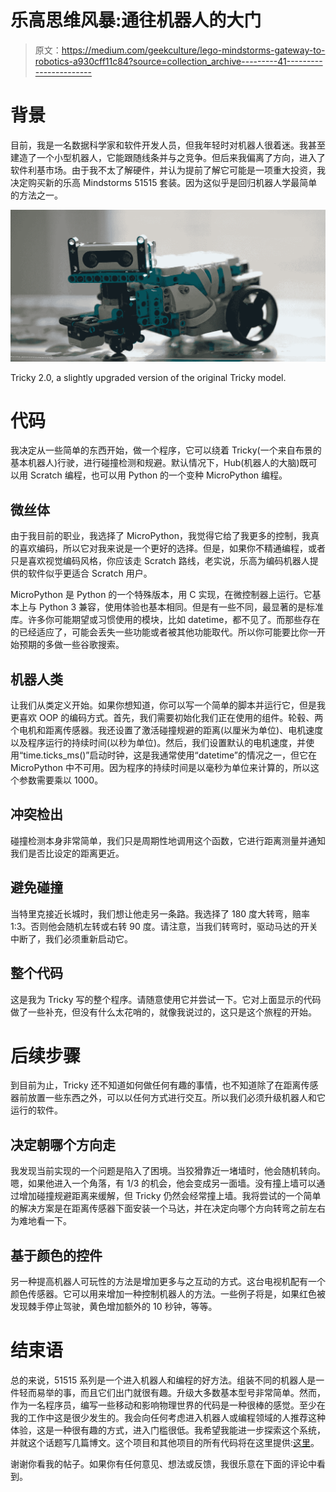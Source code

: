 # 乐高思维风暴:通往机器人的大门

> 原文：<https://medium.com/geekculture/lego-mindstorms-gateway-to-robotics-a930cff11c84?source=collection_archive---------41----------------------->

# 背景

目前，我是一名数据科学家和软件开发人员，但我年轻时对机器人很着迷。我甚至建造了一个小型机器人，它能跟随线条并与之竞争。但后来我偏离了方向，进入了软件利基市场。由于我不太了解硬件，并认为提前了解它可能是一项重大投资，我决定购买新的乐高 Mindstorms 51515 套装。因为这似乎是回归机器人学最简单的方法之一。

![](img/46ec29ead4363322e753cb07c006b760.png)

Tricky 2.0, a slightly upgraded version of the original Tricky model.

# 代码

我决定从一些简单的东西开始，做一个程序，它可以绕着 Tricky(一个来自布景的基本机器人)行驶，进行碰撞检测和规避。默认情况下，Hub(机器人的大脑)既可以用 Scratch 编程，也可以用 Python 的一个变种 MicroPython 编程。

## 微丝体

由于我目前的职业，我选择了 MicroPython，我觉得它给了我更多的控制，我真的喜欢编码，所以它对我来说是一个更好的选择。但是，如果你不精通编程，或者只是喜欢视觉编码风格，你应该走 Scratch 路线，老实说，乐高为编码机器人提供的软件似乎更适合 Scratch 用户。

MicroPython 是 Python 的一个特殊版本，用 C 实现，在微控制器上运行。它基本上与 Python 3 兼容，使用体验也基本相同。但是有一些不同，最显著的是标准库。许多你可能期望或习惯使用的模块，比如 datetime，都不见了。而那些存在的已经适应了，可能会丢失一些功能或者被其他功能取代。所以你可能要比你一开始预期的多做一些谷歌搜索。

## 机器人类

让我们从类定义开始。如果你想知道，你可以写一个简单的脚本并运行它，但是我更喜欢 OOP 的编码方式。首先，我们需要初始化我们正在使用的组件。轮毂、两个电机和距离传感器。我还设置了激活碰撞规避的距离(以厘米为单位)、电机速度以及程序运行的持续时间(以秒为单位)。然后，我们设置默认的电机速度，并使用“time.ticks_ms()”启动时钟，这是我通常使用“datetime”的情况之一，但它在 MicroPython 中不可用。因为程序的持续时间是以毫秒为单位来计算的，所以这个参数需要乘以 1000。

## 冲突检出

碰撞检测本身非常简单，我们只是周期性地调用这个函数，它进行距离测量并通知我们是否比设定的距离更近。

## 避免碰撞

当特里克接近长城时，我们想让他走另一条路。我选择了 180 度大转弯，赔率 1:3。否则他会随机左转或右转 90 度。请注意，当我们转弯时，驱动马达的开关中断了，我们必须重新启动它。

## 整个代码

这是我为 Tricky 写的整个程序。请随意使用它并尝试一下。它对上面显示的代码做了一些补充，但没有什么太花哨的，就像我说过的，这只是这个旅程的开始。

# 后续步骤

到目前为止，Tricky 还不知道如何做任何有趣的事情，也不知道除了在距离传感器前放置一些东西之外，可以以任何方式进行交互。所以我们必须升级机器人和它运行的软件。

## 决定朝哪个方向走

我发现当前实现的一个问题是陷入了困境。当狡猾靠近一堵墙时，他会随机转向。嗯，如果他进入一个角落，有 1/3 的机会，他会变成另一面墙。没有撞上墙可以通过增加碰撞规避距离来缓解，但 Tricky 仍然会经常撞上墙。我将尝试的一个简单的解决方案是在距离传感器下面安装一个马达，并在决定向哪个方向转弯之前左右为难地看一下。

## 基于颜色的控件

另一种提高机器人可玩性的方法是增加更多与之互动的方式。这台电视机配有一个颜色传感器。它可以用来增加一种控制机器人的方法。一些例子将是，如果红色被发现棘手停止驾驶，黄色增加额外的 10 秒钟，等等。

# 结束语

总的来说，51515 系列是一个进入机器人和编程的好方法。组装不同的机器人是一件轻而易举的事，而且它们出门就很有趣。升级大多数基本型号非常简单。然而，作为一名程序员，编写一些移动和影响物理世界的代码是一种很棒的感觉。至少在我的工作中这是很少发生的。我会向任何考虑进入机器人或编程领域的人推荐这种体验，这是一种很有趣的方式，进入门槛很低。我希望我能进一步探索这个系统，并就这个话题写几篇博文。这个项目和其他项目的所有代码将在这里提供:[这里](https://github.com/LukaAndrojna/LEGO_Mindstorms_51515)。

谢谢你看我的帖子。如果你有任何意见、想法或反馈，我很乐意在下面的评论中看到。